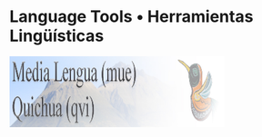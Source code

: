 <!DOCTYPE html>

<html>
<head>
<meta charset="UTF-8">
<meta name="viewport" http-equiv="Content-Type" content="text,CSS,HTML, initial-scale=1.0">
<body>
<h1>Language Tools • Herramientas Lingüísticas</h1>
<a href="MediaLengua.html"><img src="ML_banner.jpg" width="75%" height="125" align="left" border="0"></a>
</body></html>
